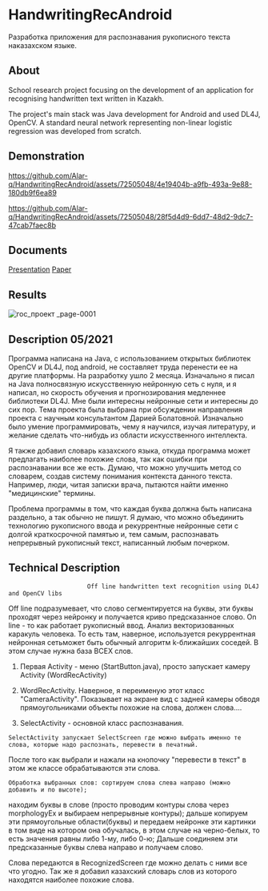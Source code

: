 # HandwritingRecAndroid               

Разработка приложения для распознавания рукописного текста наказахском языке.

## About
School research project focusing on the development of an application for recognising handwritten text written in Kazakh.

The project's main stack was Java development for Android and used DL4J, OpenCV. A standard neural network representing non-linear logistic regression was developed from scratch.

## Demonstration

https://github.com/Alar-q/HandwritingRecAndroid/assets/72505048/4e19404b-a9fb-493a-9e88-180db9f6ea89


https://github.com/Alar-q/HandwritingRecAndroid/assets/72505048/28f5d4d9-6dd7-48d2-9dc7-47cab7faec8b

## Documents
[Presentation](https://github.com/Alar-q/HandwritingRecAndroid/blob/master/assets/%D0%90%D0%BB%D0%B0%D1%80%20%D0%90%D0%BA%D0%B8%D0%BB%D1%8C%D0%B1%D0%B5%D0%BA%D0%BE%D0%B2%20%D0%BF%D1%80%D0%BE%D0%B5%D0%BA%D1%821.pdf)
[Paper](https://github.com/Alar-q/HandwritingRecAndroid/blob/master/assets/%D0%BF%D1%80%D0%BE%D0%B5%D0%BA%D1%82%D0%90%D0%BB%D0%B0%D1%80.docx)

## Results
![гос_проект _page-0001](https://github.com/Alar-q/HandwritingRecAndroid/assets/72505048/e45bc32b-3a26-4a47-84e1-d2f5a625f1bd)

## Description 05/2021
Программа написана на Java, с использованием открытых библиотек OpenCV и DL4J, под android, не составляет труда перенести ее на другие платформы.  На разработку ушло 2 месяца. Изначально я писал на Java полносвязную искусственную нейронную сеть с нуля, и я написал, но скорость обучения и прогнозирования медленнее библиотеки DL4J. Мне были интересны нейронные сети и интересны до сих пор. Тема проекта была выбрана при обсуждении направления проекта с научным консультантом Дарией Болатовной.  Изначально было умение программировать, чему я научился, изучая литературу, и желание сделать что-нибудь из области искусственного интеллекта.  

Я также добавил словарь казахского языка, откуда программа может предлагать наиболее похожие слова, так как ошибки при распознавании все же есть. Думаю, что можно улучшить метод со словарем, создав систему понимания контекста данного текста. Например, люди, читая записки врача, пытаются найти именно "медицинские" термины.

Проблема программы в том, что каждая буква должна быть написана раздельно, а так обычно не пишут. Я думаю, что можно объединить технологию рукописного ввода и рекуррентные нейронные сети с долгой краткосрочной памятью и, тем самым, распознавать непрерывный рукописный текст, написанный любым почерком.


## Technical Description
                          Off line handwritten text recognition using DL4J and OpenCV libs
                          
Off line подразумевает, что слово сегментируется на буквы, эти буквы проходят через нейронку и получается криво предсказанное слово.
On line - то как работает рукописный ввод. Анализ векторизованных каракуль человека. То есть там, наверное, используется рекуррентная 
нейронная сетьможет быть обычный алгоритм k-ближайших соседей. В этом случае нужна база ВСЕХ слов. 
                          
  1) Первая Activity - меню (StartButton.java), просто запускает камеру Activity (WordRecActivity)
  
  2) WordRecActivity. Наверное, я переименую этот класс "CameraActivity". Показывает на экране вид с задней камеры обводя 
прямоугольниками объекты похожие на слова, должен слова....

  3) SelectActivity - основной класс распознавания.
  
    SelectActivity запускает SelectScreen где можно выбрать именно те слова, которые надо распознать, перевести в печатный. 
После того как выбрали и нажали на кнопочку "перевести в текст" в этом же классе обрабатываются
эти слова. 

    Обработка выбранных слов: сортируем слова слева направо (можно добавить и по высоте);
находим буквы в слове (просто проводим контуры слова через morphologyEx и выбираем непрерывные контуры);
дальше копируем эти прямоугольные области(буквы) и передаем нейронке эти картинки в том виде на котором она обучалась, в этом случае 
на черно-белых, то есть значения равны либо 1-му, либо 0-ю; 
Дальше соединяем эти предсказанные буквы слева направо и получаем слово.

Слова передаются в RecognizedScreen где можно делать с ними все что угодно. Так же я добавил казахский словарь слов из которого 
находятся наиболее похожие слова.


